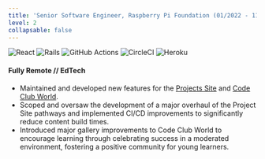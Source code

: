 ```yaml
---
title: 'Senior Software Engineer, Raspberry Pi Foundation (01/2022 - 11-2022)'
level: 2
collapsable: false
---
```

![React](https://img.shields.io/badge/react-%2320232a.svg?style=for-the-badge&logo=react&logoColor=%2361DAFB)
![Rails](https://img.shields.io/badge/rails-%23CC0000.svg?style=for-the-badge&logo=ruby-on-rails&logoColor=white)
![GitHub Actions](https://img.shields.io/badge/github%20actions-%232671E5.svg?style=for-the-badge&logo=githubactions&logoColor=white)
![CircleCI](https://img.shields.io/badge/circleci%20-%2314354C.svg?&style=for-the-badge&logo=circleci&logoColor=white)
![Heroku](https://img.shields.io/badge/heroku-%23430098.svg?style=for-the-badge&logo=heroku&logoColor=white)

#### Fully Remote // EdTech

- Maintained and developed new features for the [Projects Site](https://projects.raspberrypi.org/) and [Code Club World](https://codeclubworld.org/).
- Scoped and oversaw the development of a major overhaul of the Project Site pathways and implemented CI/CD improvements to significantly reduce content build times.
- Introduced major gallery improvements to Code Club World to encourage learning through celebrating success in a moderated environment, fostering a positive community for young learners.
